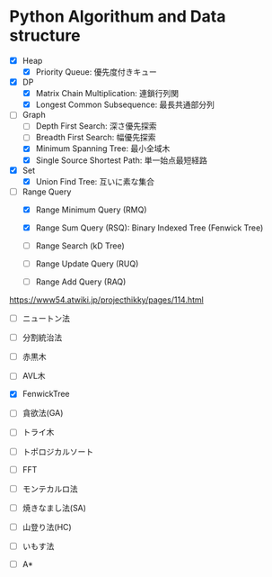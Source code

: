 Python Algorithum and Data structure
===

- [x] Heap
    - [x] Priority Queue: 優先度付きキュー

- [x] DP
    - [x] Matrix Chain Multiplication: 連鎖行列関
    - [x] Longest Common Subsequence: 最長共通部分列

- [ ] Graph
    - [ ] Depth First Search: 深さ優先探索
    - [ ] Breadth First Search: 幅優先探索
    - [x] Minimum Spanning Tree: 最小全域木
    - [x] Single Source Shortest Path: 単一始点最短経路

- [x] Set
    - [x] Union Find Tree: 互いに素な集合

- [ ] Range Query
    - [x] Range Minimum Query (RMQ)
    - [x] Range Sum Query (RSQ): Binary Indexed Tree (Fenwick Tree)
    - [ ] Range Search (kD Tree)
    - [ ] Range Update Query (RUQ)
    - [ ] Range Add Query (RAQ)


https://www54.atwiki.jp/projecthikky/pages/114.html

- [ ] ニュートン法
- [ ] 分割統治法
- [ ] 赤黒木
- [ ] AVL木
- [x] FenwickTree
- [ ] 貪欲法(GA)
- [ ] トライ木
- [ ] トポロジカルソート
- [ ] FFT
- [ ] モンテカルロ法
- [ ] 焼きなまし法(SA)
- [ ] 山登り法(HC)
- [ ] いもす法
- [ ] A*


